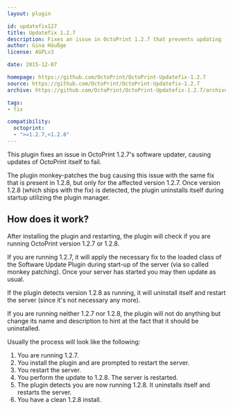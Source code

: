 ```yaml
---
layout: plugin

id: updatefix127
title: Updatefix 1.2.7
description: Fixes an issue in OctoPrint 1.2.7 that prevents updating
author: Gina Häußge
license: AGPLv3

date: 2015-12-07

homepage: https://github.com/OctoPrint/OctoPrint-Updatefix-1.2.7
source: https://github.com/OctoPrint/OctoPrint-Updatefix-1.2.7
archive: https://github.com/OctoPrint/OctoPrint-Updatefix-1.2.7/archive/master.zip

tags:
- fix

compatibility:
  octoprint:
  - ">=1.2.7,<1.2.8"
---
```


This plugin fixes an issue in OctoPrint 1.2.7's software updater, causing updates
of OctoPrint itself to fail.

The plugin monkey-patches the bug causing this issue with the same fix that is
present in 1.2.8, but only for the affected version 1.2.7.
Once version 1.2.8 (which ships with the fix) is detected, the plugin uninstalls
itself during startup utilizing the plugin manager.

## How does it work?

After installing the plugin and restarting, the plugin will check if you are
running OctoPrint version 1.2.7 or 1.2.8.

If you are running 1.2.7, it will apply the necessary fix to the loaded class 
of the Software Update Plugin during start-up of the server (via so called monkey 
patching). Once your server has started you may then update as usual.

If the plugin detects version 1.2.8 as running, it will uninstall itself
and restart the server (since it's not necessary any more).

If you are running neither 1.2.7 nor 1.2.8, the plugin will not do anything
but change its name and description to hint at the fact that it should be 
uninstalled.

Usually the process will look like the following:

1. You are running 1.2.7.
2. You install the plugin and are prompted to restart the server.
3. You restart the server.
4. You perform the update to 1.2.8. The server is restarted.
5. The plugin detects you are now running 1.2.8. It uninstalls itself and
   restarts the server.
6. You have a clean 1.2.8 install.
